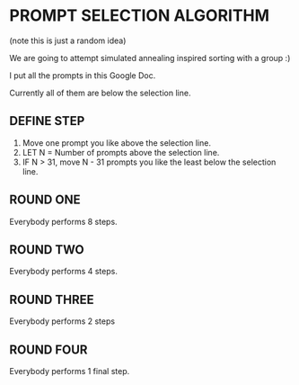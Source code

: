 # PROMPT SELECTION ALGORITHM

(note this is just a random idea)

We are going to attempt simulated annealing inspired sorting with a group :)

I put all the prompts in this Google Doc.

Currently all of them are below the selection line.

## DEFINE STEP

1. Move one prompt you like above the selection line.
2. LET N = Number of prompts above the selection line.
3. IF N > 31, move N - 31 prompts you like the least below the selection line.

## ROUND ONE

Everybody performs 8 steps.

## ROUND TWO

Everybody performs 4 steps.

## ROUND THREE

Everybody performs 2 steps

## ROUND FOUR

Everybody performs 1 final step.


